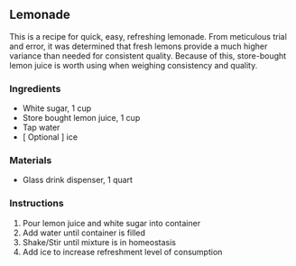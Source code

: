 ## Lemonade

This is a recipe for quick, easy, refreshing lemonade. From meticulous trial and error, it was determined that fresh lemons provide a much higher variance than needed for consistent quality. Because of this, store-bought lemon juice is worth using when weighing consistency and quality.

### Ingredients
* White sugar, 1 cup
* Store bought lemon juice, 1 cup
* Tap water
* [ Optional ] ice

### Materials
* Glass drink dispenser, 1 quart

### Instructions
1. Pour lemon juice and white sugar into container
2. Add water until container is filled
3. Shake/Stir until mixture is in homeostasis
4. Add ice to increase refreshment level of consumption